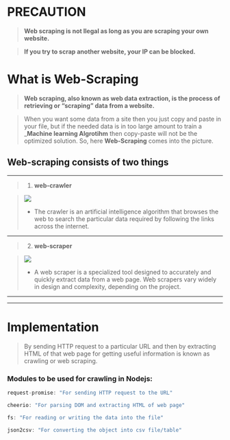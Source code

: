 # PRECAUTION

>__Web scraping is not llegal as long as you are scraping your own website.__

>__If you try to scrap another website, your IP can be blocked.__

# What is Web-Scraping

>__Web scraping, also known as web data extraction, is the process of retrieving or “scraping” data from a website.__

>When you want some data from a site then you just copy and paste in your file, but if the needed data is in too large amount to train a ___Machine learning Algrotihm__ then copy-paste will not be the optimized solution.
So, here __Web-Scraping__ comes into the picture.



## Web-scraping consists of two things
***
>1. **web-crawler**

>![](https://www.scrapinghub.com/wp-content/uploads/2019/05/crawler.png)
>* The crawler is an artificial intelligence algorithm that browses the web to search the particular data required by following the links across the internet.

___


>2. **web-scraper**

>![](https://www.scrapinghub.com/wp-content/uploads/2019/05/scraper.png)
>* A web scraper is a specialized tool designed to accurately and quickly extract data from a web page. Web scrapers vary widely in design and complexity, depending on the project.



***
***

# Implementation

>By sending HTTP request to a particular URL and then by extracting HTML of that web page for getting useful information is known as crawling or web scraping.

### **Modules to be used for crawling in Nodejs:**

```Javascript
request-promise: "For sending HTTP request to the URL"
```
```Javascript  
cheerio: "For parsing DOM and extracting HTML of web page"
```
```Javascript  
fs: "For reading or writing the data into the file"
```
```Javascript
json2csv: "For converting the object into csv file/table"
```
